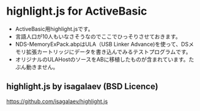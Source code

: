 # highlight.js for ActiveBasic
 + ActiveBasic用highlight.jsです。
 + 言語人口が10人もいなさそうなのでここでひっそりさせておきます。 
 + NDS-MemoryExPack.abpはULA（USB Linker Advance)を使って、DSメモリ拡張カートリッジにデータを書き込んでみるテストプログラムです。
 + オリジナルのULAHostのソースをABに移植したものが含まれています。たぶん動きません。


## highlight.js by isagalaev (BSD Licence)
https://github.com/isagalaev/highlight.js

